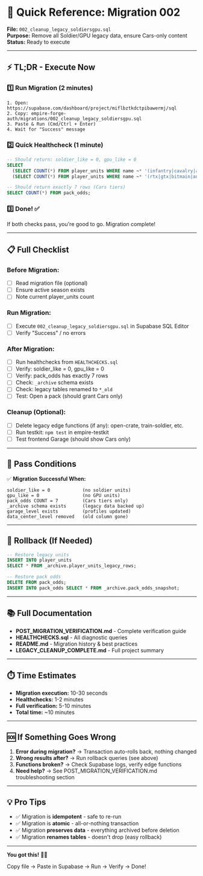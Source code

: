 # 🚀 Quick Reference: Migration 002

**File:** `002_cleanup_legacy_soldiersgpu.sql`  
**Purpose:** Remove all Soldier/GPU legacy data, ensure Cars-only content  
**Status:** Ready to execute

---

## ⚡ TL;DR - Execute Now

### 1️⃣ Run Migration (2 minutes)

```
1. Open: https://supabase.com/dashboard/project/miflbztkdctpibawermj/sql
2. Copy: empire-forge-auth/migrations/002_cleanup_legacy_soldiersgpu.sql
3. Paste & Run (Cmd/Ctrl + Enter)
4. Wait for "Success" message
```

### 2️⃣ Quick Healthcheck (1 minute)

```sql
-- Should return: soldier_like = 0, gpu_like = 0
SELECT
  (SELECT COUNT(*) FROM player_units WHERE name ~* '(infantry|cavalry|archer|tank|sniper)') AS soldier_like,
  (SELECT COUNT(*) FROM player_units WHERE name ~* '(rtx|gtx|bitmain|antminer|miner|asic|s19|4090|3060|1050)') AS gpu_like;

-- Should return exactly 7 rows (Cars tiers)
SELECT COUNT(*) FROM pack_odds;
```

### 3️⃣ Done! ✅

If both checks pass, you're good to go. Migration complete!

---

## 📋 Full Checklist

### Before Migration:
- [ ] Read migration file (optional)
- [ ] Ensure active season exists
- [ ] Note current player_units count

### Run Migration:
- [ ] Execute `002_cleanup_legacy_soldiersgpu.sql` in Supabase SQL Editor
- [ ] Verify "Success" / no errors

### After Migration:
- [ ] Run healthchecks from `HEALTHCHECKS.sql`
- [ ] Verify: soldier_like = 0, gpu_like = 0
- [ ] Verify: pack_odds has exactly 7 rows
- [ ] Check: `_archive` schema exists
- [ ] Check: legacy tables renamed to `*_old`
- [ ] Test: Open a pack (should grant Cars only)

### Cleanup (Optional):
- [ ] Delete legacy edge functions (if any): open-crate, train-soldier, etc.
- [ ] Run testkit: `npm test` in empire-testkit
- [ ] Test frontend Garage (should show Cars only)

---

## 🎯 Pass Conditions

✅ **Migration Successful When:**

```
soldier_like = 0            (no soldier units)
gpu_like = 0                (no GPU units)
pack_odds COUNT = 7         (Cars tiers only)
_archive schema exists      (legacy data backed up)
garage_level exists         (profiles updated)
data_center_level removed   (old column gone)
```

---

## 🔄 Rollback (If Needed)

```sql
-- Restore legacy units
INSERT INTO player_units 
SELECT * FROM _archive.player_units_legacy_rows;

-- Restore pack odds
DELETE FROM pack_odds;
INSERT INTO pack_odds SELECT * FROM _archive.pack_odds_snapshot;
```

---

## 📚 Full Documentation

- **POST_MIGRATION_VERIFICATION.md** - Complete verification guide
- **HEALTHCHECKS.sql** - All diagnostic queries
- **README.md** - Migration history & best practices
- **LEGACY_CLEANUP_COMPLETE.md** - Full project summary

---

## ⏱️ Time Estimates

- **Migration execution:** 10-30 seconds
- **Healthchecks:** 1-2 minutes
- **Full verification:** 5-10 minutes
- **Total time:** ~10 minutes

---

## 🆘 If Something Goes Wrong

1. **Error during migration?** → Transaction auto-rolls back, nothing changed
2. **Wrong results after?** → Run rollback queries (see above)
3. **Functions broken?** → Check Supabase logs, verify edge functions
4. **Need help?** → See POST_MIGRATION_VERIFICATION.md troubleshooting section

---

## 💡 Pro Tips

- ✅ Migration is **idempotent** - safe to re-run
- ✅ Migration is **atomic** - all-or-nothing transaction
- ✅ Migration **preserves data** - everything archived before deletion
- ✅ Migration **renames tables** - doesn't drop (easy rollback)

---

**You got this!** 🚗💨

Copy file → Paste in Supabase → Run → Verify → Done!


